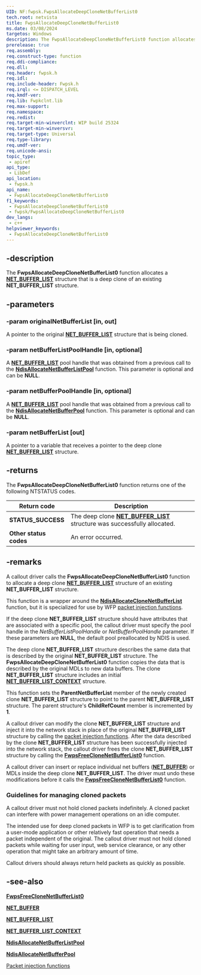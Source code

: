 ```yaml
---
UID: NF:fwpsk.FwpsAllocateDeepCloneNetBufferList0
tech.root: netvista
title: FwpsAllocateDeepCloneNetBufferList0
ms.date: 03/08/2024
targetos: Windows
description: The FwpsAllocateDeepCloneNetBufferList0 function allocates a NET_BUFFER_LIST structure that is a deep clone of an existing NET_BUFFER_LIST structure.
prerelease: true
req.assembly: 
req.construct-type: function
req.ddi-compliance: 
req.dll: 
req.header: fwpsk.h
req.idl: 
req.include-header: Fwpsk.h
req.irql: <= DISPATCH_LEVEL
req.kmdf-ver: 
req.lib: Fwpkclnt.lib
req.max-support: 
req.namespace: 
req.redist: 
req.target-min-winverclnt: WIP build 25324
req.target-min-winversvr: 
req.target-type: Universal
req.type-library: 
req.umdf-ver: 
req.unicode-ansi: 
topic_type:
 - apiref
api_type:
 - LibDef
api_location:
 - fwpsk.h
api_name:
 - FwpsAllocateDeepCloneNetBufferList0
f1_keywords:
 - FwpsAllocateDeepCloneNetBufferList0
 - fwpsk/FwpsAllocateDeepCloneNetBufferList0
dev_langs:
 - c++
helpviewer_keywords:
 - FwpsAllocateDeepCloneNetBufferList0
---
```


## -description

The **FwpsAllocateDeepCloneNetBufferList0** function allocates a [**NET_BUFFER_LIST**](../nbl/ns-nbl-net_buffer_list.md) structure that is a deep clone of an existing **NET_BUFFER_LIST** structure.

## -parameters

### -param originalNetBufferList [in, out]

A pointer to the original [**NET_BUFFER_LIST**](../nbl/ns-nbl-net_buffer_list.md) structure that is being cloned.

### -param netBufferListPoolHandle [in, optional]

A [**NET_BUFFER_LIST**](../nbl/ns-nbl-net_buffer_list.md) pool handle that was obtained from a previous call to the [**NdisAllocateNetBufferListPool**](../nblapi/nf-nblapi-ndisallocatenetbufferlistpool.md) function. This parameter is optional and can be **NULL**.

### -param netBufferPoolHandle [in, optional]

A [**NET_BUFFER_LIST**](../nbl/ns-nbl-net_buffer_list.md) pool handle that was obtained from a previous call to the [**NdisAllocateNetBufferPool**](../ndis/nf-ndis-ndisallocatenetbufferpool.md) function. This parameter is optional and can be **NULL**.

### -param netBufferList [out]

A pointer to a variable that receives a pointer to the deep clone [**NET_BUFFER_LIST**](../nbl/ns-nbl-net_buffer_list.md) structure.

## -returns

The **FwpsAllocateDeepCloneNetBufferList0** function returns one of the following NTSTATUS codes.

|Return code|Description|
|--- |--- |
|**STATUS_SUCCESS**|The deep clone [**NET_BUFFER_LIST**](../nbl/ns-nbl-net_buffer_list.md) structure was successfully allocated.|
|**Other status codes**|An error occurred.|

## -remarks

A callout driver calls the **FwpsAllocateDeepCloneNetBufferList0** function to allocate a deep clone [**NET_BUFFER_LIST**](../nbl/ns-nbl-net_buffer_list.md) structure of an existing **NET_BUFFER_LIST** structure.

This function is a wrapper around the [**NdisAllocateCloneNetBufferList**](../ndis/nf-ndis-ndisallocateclonenetbufferlist.md) function, but it is specialized for use by WFP [packet injection functions](/windows-hardware/drivers/network/packet-injection-functions).

If the deep clone **NET_BUFFER_LIST** structure should have attributes that are associated with a specific pool, the callout driver must specify the pool handle in the _NetBufferListPoolHandle_ or _NetBufferPoolHandle_ parameter. If these parameters are **NULL**, the default pool preallocated by NDIS is used.

The deep clone **NET_BUFFER_LIST** structure describes the same data that is described by the original **NET_BUFFER_LIST** structure. The **FwpsAllocateDeepCloneNetBufferList0** function copies the data that is described by the original MDLs to new data buffers. The clone **NET_BUFFER_LIST** structure includes an initial [**NET_BUFFER_LIST_CONTEXT**](../nbl/ns-nbl-net_buffer_list_context.md) structure.

This function sets the **ParentNetBufferList** member of the newly created clone **NET_BUFFER_LIST** structure to point to the parent **NET_BUFFER_LIST** structure. The parent structure's **ChildRefCount** member is incremented by **1**.

A callout driver can modify the clone **NET_BUFFER_LIST** structure and inject it into the network stack in place of the original **NET_BUFFER_LIST** structure by calling the [packet injection functions](/windows-hardware/drivers/network/packet-injection-functions). After the data described by the clone **NET_BUFFER_LIST** structure has been successfully injected into the network stack, the callout driver frees the clone **NET_BUFFER_LIST** structure by calling the [**FwpsFreeCloneNetBufferList0**](nf-fwpsk-fwpsfreeclonenetbufferlist0.md) function.

A callout driver can insert or replace individual net buffers ([**NET_BUFFER**](../nbl/ns-nbl-net_buffer.md)) or MDLs inside the deep clone **NET_BUFFER_LIST**. The driver must undo these modifications before it calls the [**FwpsFreeCloneNetBufferList0**](nf-fwpsk-fwpsfreeclonenetbufferlist0.md) function.

### Guidelines for managing cloned packets
A callout driver must not hold cloned packets indefinitely. A cloned packet can interfere with power management operations on an idle computer.

The intended use for deep cloned packets in WFP is to get clarification from a user-mode application or other relatively fast operation that needs a packet independent of the original. The callout driver must not hold cloned packets while waiting for user input, web service clearance, or any other operation that might take an arbitrary amount of time.

Callout drivers should always return held packets as quickly as possible.

## -see-also

[**FwpsFreeCloneNetBufferList0**](nf-fwpsk-fwpsfreeclonenetbufferlist0.md)

[**NET_BUFFER**](../nbl/ns-nbl-net_buffer.md)

[**NET_BUFFER_LIST**](../nbl/ns-nbl-net_buffer_list.md)

[**NET_BUFFER_LIST_CONTEXT**](../nbl/ns-nbl-net_buffer_list_context.md)

[**NdisAllocateNetBufferListPool**](../nblapi/nf-nblapi-ndisallocatenetbufferlistpool.md)

[**NdisAllocateNetBufferPool**](../ndis/nf-ndis-ndisallocatenetbufferpool.md)

[Packet injection functions](/windows-hardware/drivers/network/packet-injection-functions)
